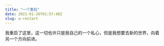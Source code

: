 ```yaml
---
title: "一个重启"
date: 2021-01-26T01:57:48Z
slug: a-restart
---
```


我重启了这里，这一切也许只是我自己的一个私心，但是我想要去新的世界，向着另一个方向前进。
